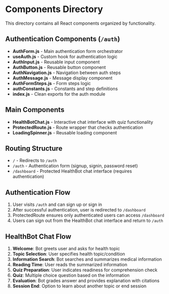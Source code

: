 # Components Directory

This directory contains all React components organized by functionality.

## Authentication Components (`/auth`)

- **AuthForm.js** - Main authentication form orchestrator
- **useAuth.js** - Custom hook for authentication logic
- **AuthInput.js** - Reusable input component
- **AuthButton.js** - Reusable button component
- **AuthNavigation.js** - Navigation between auth steps
- **AuthMessage.js** - Message display component
- **AuthFormSteps.js** - Form steps logic
- **authConstants.js** - Constants and step definitions
- **index.js** - Clean exports for the auth module

## Main Components

- **HealthBotChat.js** - Interactive chat interface with quiz functionality
- **ProtectedRoute.js** - Route wrapper that checks authentication
- **LoadingSpinner.js** - Reusable loading component

## Routing Structure

- `/` - Redirects to `/auth`
- `/auth` - Authentication form (signup, signin, password reset)
- `/dashboard` - Protected HealthBot chat interface (requires authentication)

## Authentication Flow

1. User visits `/auth` and can sign up or sign in
2. After successful authentication, user is redirected to `/dashboard`
3. ProtectedRoute ensures only authenticated users can access `/dashboard`
4. Users can sign out from the HealthBot chat interface and return to `/auth`

## HealthBot Chat Flow

1. **Welcome**: Bot greets user and asks for health topic
2. **Topic Selection**: User specifies health topic/condition
3. **Information Search**: Bot searches and summarizes medical information
4. **Reading Time**: User reads the summarized information
5. **Quiz Preparation**: User indicates readiness for comprehension check
6. **Quiz**: Multiple choice question based on the information
7. **Evaluation**: Bot grades answer and provides explanation with citations
8. **Session End**: Option to learn about another topic or end session

